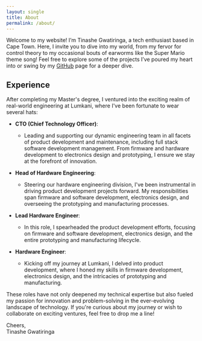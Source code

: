 ```yaml
---
layout: single
title: About
permalink: /about/
---
```


Welcome to my website! I’m Tinashe Gwatiringa, a tech enthusiast based in Cape Town. Here, I invite you to dive into my world, from my fervor for control theory to my occasional bouts of earworms like the Super Mario theme song! Feel free to explore some of the projects I’ve poured my heart into or swing by my [GitHub](http://github.com/tinashe-gwatiringa) page for a deeper dive.

## Experience

After completing my Master's degree, I ventured into the exciting realm of real-world engineering at Lumkani, where I've been fortunate to wear several hats:

- **CTO (Chief Technology Officer)**:
  - Leading and supporting our dynamic engineering team in all facets of product development and maintenance, including full stack software development management. From firmware and hardware development to electronics design and prototyping, I ensure we stay at the forefront of innovation.

- **Head of Hardware Engineering**:
  - Steering our hardware engineering division, I've been instrumental in driving product development projects forward. My responsibilities span firmware and software development, electronics design, and overseeing the prototyping and manufacturing processes.

- **Lead Hardware Engineer**:
  - In this role, I spearheaded the product development efforts, focusing on firmware and software development, electronics design, and the entire prototyping and manufacturing lifecycle.

- **Hardware Engineer**:
  - Kicking off my journey at Lumkani, I delved into product development, where I honed my skills in firmware development, electronics design, and the intricacies of prototyping and manufacturing.

These roles have not only deepened my technical expertise but also fueled my passion for innovation and problem-solving in the ever-evolving landscape of technology. If you're curious about my journey or wish to collaborate on exciting ventures, feel free to drop me a line!

Cheers,  
Tinashe Gwatiringa

